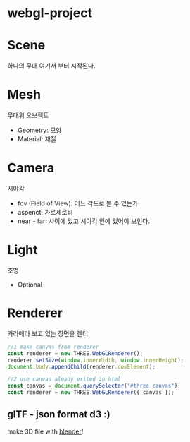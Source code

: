 # webgl-project

# Scene

하나의 무대 여기서 부터 시작된다.

# Mesh

무대위 오브젝트

- Geometry: 모양
- Material: 재질

# Camera

시야각

- fov (Field of View): 어느 각도로 볼 수 있는가
- aspenct: 가로세로비
- near - far: 사이에 있고 시야각 안에 있어야 보인다.

# Light

조명

- Optional

# Renderer

카라메라 보고 있는 장면을 렌더

```js
//1 make canvas from renderer
const renderer = new THREE.WebGLRenderer();
renderer.setSize(window.innerWidth, window.innerHeight);
document.body.appendChild(renderer.domElement);

//2 use canvas aleady exited in html
const canvas = document.querySelector("#three-canvas");
const renderer = new THREE.WebGLRenderer({ canvas });
```

## glTF - json format d3 :)

make 3D file with [blender](https://www.blender.org/)!
